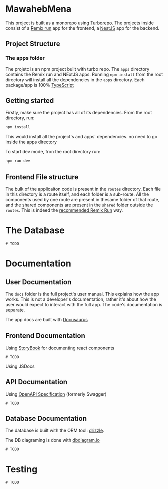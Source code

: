 # MawahebMena

This project is built as a monorepo using [Turborepo](https://turbo.build). The projects inside consist of a [Remix run](https://remix.run/) app for the frontend, a [NestJS](https://nestjs.com/) app for the backend.

## Project Structure

### The apps folder

The projetc is an npm project built with turbo repo. The `apps` directory contains the Remix run and NExtJS apps. Running `npm install` from the root directory will install all the dependencies in the `apps` directory. Each package/app is 100% [TypeScript](https://www.typescriptlang.org/)

## Getting started

Firstly, make sure the project has all of its dependencies. From the root directory, run:

```sh
npm install
```

This would install all the project's and apps' dependencies. no need to go inside the apps directory

To start dev mode, fron the root directory run:

```sh
npm run dev
```

## Frontend File structure

The bulk of the applicaiton code is present in the `routes` directory. Each file in this directory is a route itself, and each folder is a sub-route. All the components used by one route are present in thesame folder of that route, and the shared components are present in the `shared` folder outside the `routes`. This is indeed the [recommended Remix Run](https://remix.run/docs/en/main/file-conventions/routes#scaling) way.

# The Database

`# TODO`

# Documentation

## User Documentation

The `docs` folder is the full project's user manual. This explains how the app works. This is not a developer's documentation, rather it's about how the user would expect to interact with the full app. The code's documentation is separate.

The app docs are built with [Docusaurus](https://docusaurus.io/docs)

## Frontend Documentation

Using [StoryBook](https://storybook.js.org/) for documenting react components

`# TODO`

Using JSDocs

## API Documentation

Using [OpenAPI Specification](https://swagger.io/specification/) (formerly Swagger)

`# TODO`

## Database Documentation

The database is built with the ORM tool: [drizzle](https://orm.drizzle.team/).

The DB diagraming is done with [dbdiagram.io](dbdiagram.io)

`# TODO`

# Testing

`# TODO`
